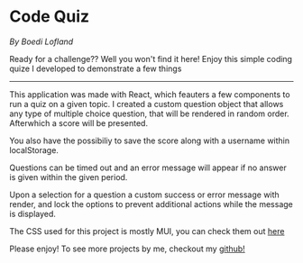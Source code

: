 # Code Quiz
*By Boedi Lofland*

Ready for a challenge?? Well you won't find it here! Enjoy this simple coding quize I developed to demonstrate a few things

---
This application was made with React, which feauters a few components to run a quiz on a given topic. I created a custom question object that allows any type of multiple choice question, that will be rendered in random order. Afterwhich a score will be presented.

You also have the possibiliy to save the score along with a username within localStorage. 

Questions can be timed out and an error message will appear if no answer is given within the given period. 

Upon a selection for a question a custom success or error message with render, and lock the options to prevent additional actions while the message is displayed. 

The CSS used for this project is mostly MUI, you can check them out [here](https://mui.com/)

Please enjoy! To see more projects by me, checkout my [github!](https://github.com/blofland) 
